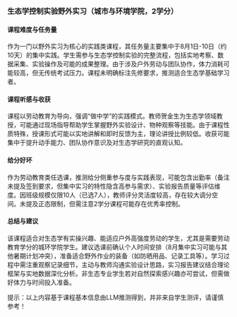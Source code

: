 ### 生态学控制实验野外实习（城市与环境学院，2学分）

#### 课程难度与任务量  
作为一门以野外实习为核心的实践类课程，其任务量主要集中于8月1日-10日（约10天）的集中实践。学生需参与生态学控制实验的完整流程，包括实地考察、数据采集、实验操作及可能的成果整理。由于涉及户外劳动与团队协作，体力消耗可能较高，但无传统考试压力。课程未明确标注先修要求，推测适合生态学基础学习者。

#### 课程听感与收获  
课程以劳动教育为导向，强调“做中学”的实践模式。教师贺金生为生态学领域教授，可能通过现场指导帮助学生掌握野外实验设计、物种观察等技能。由于课程性质特殊，授课形式可能以实地讲解和即时反馈为主，理论讲授比例较低。收获可能集中于提升动手能力、团队协作意识及对生态学研究的直观认知。

#### 给分好坏  
作为劳动教育类任选课，推测给分侧重参与度与实践表现，可能包含出勤率（备注未提及签到要求，但集中实习的特性隐含高参与需求）、实验报告质量等评估维度。因班级规模仅限10人（已选7人），教师评分灵活度较高，存在较大调分空间。未提及正态限制，但需注意2学分课程可能存在优秀率控制。

#### 总结与建议  
该课程适合对生态学有实操兴趣、能适应户外高强度劳动的学生，尤其是需要劳动教育学分的城环学院学生。建议选课前确认个人时间安排（8月集中实习可能与其他暑期计划冲突），准备适合野外作业的装备（如防晒用品、记录工具等）。学习过程中需注重观察记录细节，主动与教师沟通实验设计思路，实习报告建议结合理论框架与实地数据深化分析。非生态专业学生若对自然探索感兴趣亦可尝试，但需做好体力与时间投入准备。

提示：以上内容基于课程基本信息由LLM推测得到，并非来自学生测评，请谨慎参考！